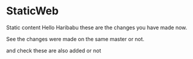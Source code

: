 # StaticWeb
Static content
Hello Haribabu these are the changes you have made now.

See the changes were made on the same master or not.


and check these are also added or not
